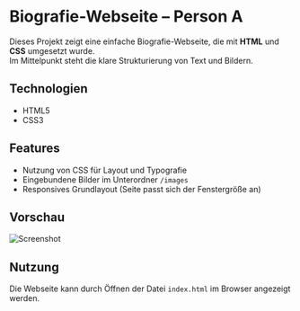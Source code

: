 # Biografie-Webseite – Person A

Dieses Projekt zeigt eine einfache Biografie-Webseite, die mit **HTML** und **CSS** umgesetzt wurde.  
Im Mittelpunkt steht die klare Strukturierung von Text und Bildern.

## Technologien
- HTML5
- CSS3

## Features
- Nutzung von CSS für Layout und Typografie
- Eingebundene Bilder im Unterordner `/images`
- Responsives Grundlayout (Seite passt sich der Fenstergröße an)

## Vorschau
![Screenshot]()

## Nutzung
Die Webseite kann durch Öffnen der Datei `index.html` im Browser angezeigt werden.
